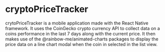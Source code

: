 # cryptoPriceTracker
 
crytoPriceTracker is a mobile application made with the React Native framework. It uses the CoinGecko crypto currency API to collect data on a coins performance in the last 7 days along with the current price. It then makes use of the @rainbow-me/animated-charts packages to display the price data on a line chart modal when the coin in selected in the list view.
